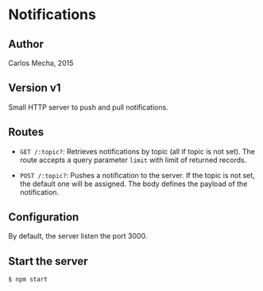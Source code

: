 # Notifications

## Author

Carlos Mecha, 2015

## Version v1

Small HTTP server to push and pull notifications.

## Routes

- `GET /:topic?`: Retrieves notifications by topic (all if topic is not set). The route accepts a
query parameter `limit` with limit of returned records.

- `POST /:topic?`: Pushes a notification to the server. If the topic is not set, the default one will be assigned.
The body defines the payload of the notification.

## Configuration
By default, the server listen the port 3000.

## Start the server

```bash
$ npm start
```

